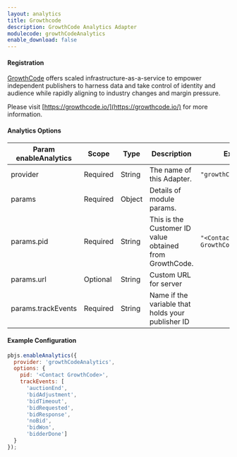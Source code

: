 ```yaml
---
layout: analytics
title: Growthcode
description: GrowthCode Analytics Adapter
modulecode: growthCodeAnalytics
enable_download: false
---
```


#### Registration

[GrowthCode](https://growthcode.io) offers scaled infrastructure-as-a-service to 
empower independent publishers to harness data and take control of identity and 
audience while rapidly aligning to industry changes and margin pressure.

Please visit [https://growthcode.io/](https://growthcode.io/) for more information.

#### Analytics Options

| Param enableAnalytics | Scope    | Type   | Description                                             | Example                  |
|-----------------------|----------|--------|---------------------------------------------------------|--------------------------|
| provider              | Required | String | The name of this Adapter.                               | `"growthCodeAnalytics"`  |
| params                | Required | Object | Details of module params.                               |                          |
| params.pid            | Required | String | This is the Customer ID value obtained from GrowthCode. | `"<Contact GrowthCode>"` |
| params.url            | Optional | String | Custom URL for server                                   |                          |
| params.trackEvents    | Required | String | Name if the variable that holds your publisher ID       |                          |

#### Example Configuration

```javascript
pbjs.enableAnalytics({
  provider: 'growthCodeAnalytics',
  options: {
    pid: '<Contact GrowthCode>',
    trackEvents: [
      'auctionEnd',
      'bidAdjustment',
      'bidTimeout',
      'bidRequested',
      'bidResponse',
      'noBid',
      'bidWon',
      'bidderDone']
  }
});
```
